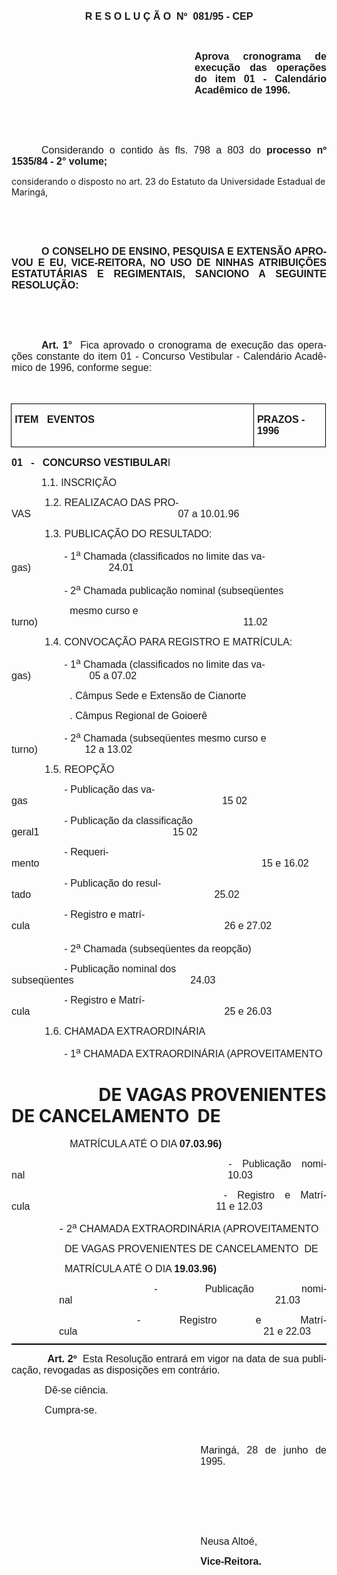 <body lang=PT-BR style='tab-interval:36.0pt'>

<div class=Section1>

<p class=MsoNormal align=center style='text-align:center'><b style='mso-bidi-font-weight:
normal'><span style='font-size:12.0pt;mso-bidi-font-size:10.0pt;font-family:
Arial;mso-fareast-language:EN-US'>R E S O L U Ç Ã O<span style="mso-spacerun:
yes">  </span>Nº<span style="mso-spacerun: yes">  </span>081/95 - CEP<o:p></o:p></span></b></p>

<p class=MsoNormal style='text-align:justify'><b style='mso-bidi-font-weight:
normal'><span style='font-size:12.0pt;mso-bidi-font-size:10.0pt;font-family:
Arial;mso-fareast-language:EN-US'><![if !supportEmptyParas]>&nbsp;<![endif]><o:p></o:p></span></b></p>

<p class=MsoNormal style='margin-left:219.75pt;text-align:justify'><b
style='mso-bidi-font-weight:normal'><span style='font-size:12.0pt;mso-bidi-font-size:
10.0pt;font-family:Arial;mso-fareast-language:EN-US'>Aprova cronograma de
execução das operações do item 01 - Calendário Acadêmico de 1996.<o:p></o:p></span></b></p>

<p class=MsoNormal style='text-align:justify'><span style='font-size:12.0pt;
mso-bidi-font-size:10.0pt;font-family:Arial;mso-fareast-language:EN-US;
mso-bidi-font-weight:bold'><![if !supportEmptyParas]>&nbsp;<![endif]><o:p></o:p></span></p>

<p class=MsoNormal style='text-align:justify'><span style='font-size:12.0pt;
mso-bidi-font-size:10.0pt;font-family:Arial;mso-fareast-language:EN-US;
mso-bidi-font-weight:bold'><![if !supportEmptyParas]>&nbsp;<![endif]><o:p></o:p></span></p>

<p class=MsoNormal style='text-align:justify;text-indent:36.0pt'><span
style='font-size:12.0pt;mso-bidi-font-size:10.0pt;font-family:Arial;mso-fareast-language:
EN-US'>Considerando o contido às fls. 798 a 803 do <b style='mso-bidi-font-weight:
normal'>processo nº 1535/84 - <span style='mso-bidi-font-weight:bold'>2°</span></b>
<b style='mso-bidi-font-weight:normal'>volume;<o:p></o:p></b></span></p>

<p class=MsoBodyTextIndent>considerando o disposto no art. 23 do Estatuto da
Universidade Estadual de Maringá,</p>

<p class=MsoNormal style='text-align:justify'><span style='font-size:12.0pt;
mso-bidi-font-size:10.0pt;font-family:Arial;mso-fareast-language:EN-US'><![if !supportEmptyParas]>&nbsp;<![endif]><o:p></o:p></span></p>

<p class=MsoNormal style='text-align:justify'><span style='font-size:12.0pt;
mso-bidi-font-size:10.0pt;font-family:Arial;mso-fareast-language:EN-US'><![if !supportEmptyParas]>&nbsp;<![endif]><o:p></o:p></span></p>

<p class=MsoNormal style='text-align:justify;text-indent:36.0pt'><b
style='mso-bidi-font-weight:normal'><span style='font-size:12.0pt;mso-bidi-font-size:
10.0pt;font-family:Arial;mso-fareast-language:EN-US'>O CONSELHO DE ENSINO,
PESQUISA E EXTENSÃO APROVOU E EU, VICE-REITORA, NO USO DE NINHAS ATRIBUIÇÕES
ESTATUTÁRIAS E REGIMENTAIS, SANCIONO A SEGUINTE RESOLUÇÃO:<o:p></o:p></span></b></p>

<p class=MsoNormal style='text-align:justify;text-indent:36.0pt'><b
style='mso-bidi-font-weight:normal'><span style='font-size:12.0pt;mso-bidi-font-size:
10.0pt;font-family:Arial;mso-fareast-language:EN-US'><![if !supportEmptyParas]>&nbsp;<![endif]><o:p></o:p></span></b></p>

<p class=MsoNormal style='text-align:justify;text-indent:36.0pt'><b
style='mso-bidi-font-weight:normal'><span style='font-size:12.0pt;mso-bidi-font-size:
10.0pt;font-family:Arial;mso-fareast-language:EN-US'><![if !supportEmptyParas]>&nbsp;<![endif]><o:p></o:p></span></b></p>

<p class=MsoNormal style='text-align:justify;text-indent:36.0pt'><b
style='mso-bidi-font-weight:normal'><span style='font-size:12.0pt;mso-bidi-font-size:
10.0pt;font-family:Arial;mso-fareast-language:EN-US'>Art. 1°<span
style="mso-spacerun: yes">  </span></span></b><span style='font-size:12.0pt;
mso-bidi-font-size:10.0pt;font-family:Arial;mso-fareast-language:EN-US'>Fica
aprovado o cronograma de execução das operações constante do item 01 - Concurso
Vestibular - Calendário Acadêmico de 1996, conforme segue:<o:p></o:p></span></p>

<p class=MsoNormal style='text-align:justify;text-indent:36.0pt'><span
style='font-size:12.0pt;mso-bidi-font-size:10.0pt;font-family:Arial;mso-fareast-language:
EN-US'><![if !supportEmptyParas]>&nbsp;<![endif]><o:p></o:p></span></p>

<table border=1 cellspacing=0 cellpadding=0 style='margin-left:-.4pt;
 border-collapse:collapse;border:none;mso-border-alt:solid windowtext .5pt;
 mso-padding-alt:0cm 3.5pt 0cm 3.5pt'>
 <tr>
  <td width=487 valign=top style='width:365.4pt;border:solid windowtext .5pt;
  padding:0cm 3.5pt 0cm 3.5pt'>
  <p class=MsoNormal><b style='mso-bidi-font-weight:normal'><span
  style='font-size:12.0pt;mso-bidi-font-size:10.0pt;font-family:Arial;
  mso-fareast-language:EN-US'>ITEM<span style="mso-spacerun: yes">  
  </span>EVENTOS<o:p></o:p></span></b></p>
  </td>
  <td width=127 valign=top style='width:95.15pt;border:solid windowtext .5pt;
  border-left:none;mso-border-left-alt:solid windowtext .5pt;padding:0cm 3.5pt 0cm 3.5pt'>
  <p class=MsoNormal><b style='mso-bidi-font-weight:normal'><span
  style='font-size:12.0pt;mso-bidi-font-size:10.0pt;font-family:Arial;
  mso-fareast-language:EN-US'>PRAZOS - 1996<o:p></o:p></span></b></p>
  </td>
 </tr>
</table>

<p class=MsoNormal style='tab-stops:373.0pt 474.2pt'><b style='mso-bidi-font-weight:
normal'><span style='font-size:12.0pt;mso-bidi-font-size:10.0pt;font-family:
Arial;mso-fareast-language:EN-US'>01<span style="mso-spacerun: yes">  
</span>-<span style="mso-spacerun: yes">   </span>CONCURSO VESTIBULAR</span></b><span
style='font-size:12.0pt;mso-bidi-font-size:10.0pt;font-family:Arial;mso-fareast-language:
EN-US'>I<o:p></o:p></span></p>

<p class=MsoNormal style='text-align:justify;text-indent:36.0pt'><span
style='font-size:12.0pt;mso-bidi-font-size:10.0pt;font-family:Arial;mso-fareast-language:
EN-US'>1.1. INSCRIÇÃO<o:p></o:p></span></p>

<p class=MsoNormal style='tab-stops:35.45pt 2.0cm 70.9pt 373.0pt 474.2pt'><span
style='font-size:12.0pt;mso-bidi-font-size:10.0pt;font-family:Arial;mso-fareast-language:
EN-US'><span style='mso-tab-count:1'>            </span>1.2. REALIZACAO DAS
PROVAS<span style='mso-tab-count:1'>                                                     </span>07
a 10.01.96<o:p></o:p></span></p>

<p class=MsoNormal style='tab-stops:35.45pt 373.0pt 474.2pt'><span
style='font-size:12.0pt;mso-bidi-font-size:10.0pt;font-family:Arial;mso-fareast-language:
EN-US'><span style='mso-tab-count:1'>            </span>1.3. PUBLICAÇÃO DO
RESULTADO:<o:p></o:p></span></p>

<p class=MsoNormal style='tab-stops:2.0cm 373.0pt 14.0cm 474.2pt'><span
style='font-size:12.0pt;mso-bidi-font-size:10.0pt;font-family:Arial;mso-fareast-language:
EN-US'><span style='mso-tab-count:1'>                   </span>- 1<sup>a</sup>
Chamada (classificados no limite das vagas)<span style='mso-tab-count:2'>                            </span>24.01<o:p></o:p></span></p>

<p class=MsoNormal style='tab-stops:2.0cm 373.0pt 388.6pt 407.1pt 474.2pt'><span
style='font-size:12.0pt;mso-bidi-font-size:10.0pt;font-family:Arial;mso-fareast-language:
EN-US'><span style='mso-tab-count:1'>                   </span>- 2<sup>a</sup>
Chamada publicação nominal (subseqüentes<o:p></o:p></span></p>

<p class=MsoNormal style='tab-stops:63.8pt 373.0pt 388.6pt 14.0cm 407.1pt 474.2pt'><span
style='font-size:12.0pt;mso-bidi-font-size:10.0pt;font-family:Arial;mso-fareast-language:
EN-US'><span style='mso-tab-count:1'>                     </span>mesmo curso e
turno)<span style='mso-tab-count:3'>                                                                          </span>11.02<o:p></o:p></span></p>

<p class=MsoNormal style='tab-stops:35.45pt 373.0pt 388.6pt 407.1pt 474.2pt'><span
style='font-size:12.0pt;mso-bidi-font-size:10.0pt;font-family:Arial;mso-fareast-language:
EN-US'><span style='mso-tab-count:1'>            </span>1.4. CONVOCAÇÃO PARA
REGISTRO E MATRÍCULA:<o:p></o:p></span></p>

<p class=MsoNormal style='tab-stops:2.0cm 375.65pt 388.6pt 407.1pt 474.2pt'><span
style='font-size:12.0pt;mso-bidi-font-size:10.0pt;font-family:Arial;mso-fareast-language:
EN-US'><span style='mso-tab-count:1'>                   </span>- 1<sup>a</sup>
Chamada (classificados no limite das vagas)<span style='mso-tab-count:1'>                     </span>05
a 07.02<o:p></o:p></span></p>

<p class=MsoNormal style='tab-stops:63.8pt 70.9pt 78.0pt 373.0pt 388.6pt 407.1pt 474.2pt'><span
style='font-size:12.0pt;mso-bidi-font-size:10.0pt;font-family:Arial;mso-fareast-language:
EN-US'><span style='mso-tab-count:1'>                     </span>. Câmpus Sede
e Extensão de Cianorte<o:p></o:p></span></p>

<p class=MsoNormal style='tab-stops:63.8pt 373.0pt 388.6pt 407.1pt 474.2pt'><span
style='font-size:12.0pt;mso-bidi-font-size:10.0pt;font-family:Arial;mso-fareast-language:
EN-US'><span style='mso-tab-count:1'>                     </span>. Câmpus
Regional de Goioerê<o:p></o:p></span></p>

<p class=MsoNormal style='tab-stops:2.0cm 375.65pt 388.6pt 407.1pt 474.2pt'><span
style='font-size:12.0pt;mso-bidi-font-size:10.0pt;font-family:Arial;mso-fareast-language:
EN-US'><span style='mso-tab-count:1'>                   </span>- 2<sup>a</sup>
Chamada (subseqüentes mesmo curso e turno)<span style='mso-tab-count:1'>                 </span>12
a 13.02<o:p></o:p></span></p>

<p class=MsoNormal style='tab-stops:35.45pt 2.0cm 63.8pt 373.0pt 388.6pt 407.1pt 474.2pt'><span
style='font-size:12.0pt;mso-bidi-font-size:10.0pt;font-family:Arial;mso-fareast-language:
EN-US'><span style='mso-tab-count:1'>            </span>1.5. REOPÇÃO<o:p></o:p></span></p>

<p class=MsoNormal style='tab-stops:35.45pt 2.0cm 373.0pt 388.6pt 407.1pt 474.2pt'><span
style='font-size:12.0pt;mso-bidi-font-size:10.0pt;font-family:Arial;mso-fareast-language:
EN-US'><span style='mso-tab-count:2'>                   </span>- Publicação das
vagas<span style='mso-tab-count:2'>                                                                      </span>15
02<o:p></o:p></span></p>

<p class=MsoNormal style='tab-stops:2.0cm 373.0pt 388.6pt 407.1pt 474.2pt'><span
style='font-size:12.0pt;mso-bidi-font-size:10.0pt;font-family:Arial;mso-fareast-language:
EN-US'><span style='mso-tab-count:1'>                   </span>- Publicação da
classificação geral1<span style='mso-tab-count:2'>                                                </span>15
02<o:p></o:p></span></p>

<p class=MsoNormal style='tab-stops:2.0cm 375.65pt 388.6pt 407.1pt 474.2pt'><span
style='font-size:12.0pt;mso-bidi-font-size:10.0pt;font-family:Arial;mso-fareast-language:
EN-US'><span style='mso-tab-count:1'>                   </span>- Requerimento<span
style='mso-tab-count:1'>                                                                                </span>15
e 16.02<o:p></o:p></span></p>

<p class=MsoNormal style='tab-stops:2.0cm 373.0pt 388.6pt 407.1pt 474.2pt'><span
style='font-size:12.0pt;mso-bidi-font-size:10.0pt;font-family:Arial;mso-fareast-language:
EN-US'><span style='mso-tab-count:1'>                   </span>- Publicação do
resultado<span style='mso-tab-count:2'>                                                                  </span>25.02<o:p></o:p></span></p>

<p class=MsoNormal style='tab-stops:2.0cm 63.8pt 375.65pt 388.6pt 407.1pt 474.2pt'><span
style='font-size:12.0pt;mso-bidi-font-size:10.0pt;font-family:Arial;mso-fareast-language:
EN-US'><span style='mso-tab-count:1'>                   </span>- Registro e
matrícula<span style='mso-tab-count:1'>                                                                      </span>26
e 27.02<o:p></o:p></span></p>

<p class=MsoNormal style='tab-stops:2.0cm 373.0pt 388.6pt 407.1pt 474.2pt'><span
style='font-size:12.0pt;mso-bidi-font-size:10.0pt;font-family:Arial;mso-fareast-language:
EN-US'><span style='mso-tab-count:1'>                   </span>- 2<sup>a</sup>
Chamada (subseqüentes da reopção)<o:p></o:p></span></p>

<p class=MsoNormal style='tab-stops:2.0cm 373.0pt 388.6pt 407.1pt 474.2pt'><span
style='font-size:12.0pt;mso-bidi-font-size:10.0pt;font-family:Arial;mso-fareast-language:
EN-US'><span style='mso-tab-count:1'>                   </span>- Publicação
nominal dos subseqüentes<span style='mso-tab-count:2'>                                          </span>24.03<o:p></o:p></span></p>

<p class=MsoNormal style='tab-stops:2.0cm 375.65pt 388.6pt 407.1pt 474.2pt'><span
style='font-size:12.0pt;mso-bidi-font-size:10.0pt;font-family:Arial;mso-fareast-language:
EN-US'><span style='mso-tab-count:1'>                   </span>- Registro e
Matrícula<span style='mso-tab-count:1'>                                                                      </span>25
e 26.03<o:p></o:p></span></p>

<p class=MsoNormal style='text-align:justify;tab-stops:35.45pt'><span
style='font-size:12.0pt;mso-bidi-font-size:10.0pt;font-family:Arial'><span
style='mso-tab-count:1'>            </span>1.6. CHAMADA EXTRAORDINÁRIA<o:p></o:p></span></p>

<p class=MsoNormal style='text-align:justify;tab-stops:35.45pt 2.0cm 63.8pt'><span
style='font-size:12.0pt;mso-bidi-font-size:10.0pt;font-family:Arial'><span
style='mso-tab-count:2'>                   </span>- 1<sup>a</sup> CHAMADA
EXTRAORDINÁRIA (APROVEITAMENTO<o:p></o:p></span></p>

<h1><span style='mso-tab-count:3'>                     </span>DE VAGAS
PROVENIENTES DE CANCELAMENTO<span style="mso-spacerun: yes">  </span>DE</h1>

<p class=MsoNormal style='text-align:justify;tab-stops:35.45pt 2.0cm 63.8pt 70.9pt'><span
style='font-size:12.0pt;mso-bidi-font-size:10.0pt;font-family:Arial'><span
style='mso-tab-count:3'>                     </span>MATRÍCULA ATÉ O DIA <b>07.03.96)</b><o:p></o:p></span></p>

<p class=MsoNormal style='text-align:justify;tab-stops:35.45pt 2.0cm 63.8pt 70.9pt 389.85pt'><span
style='font-size:12.0pt;mso-bidi-font-size:10.0pt;font-family:Arial'><span
style='mso-tab-count:3'>                     </span>- Publicação nominal<span
style='mso-tab-count:1'>                                                                         </span>10.03<o:p></o:p></span></p>

<p class=MsoNormal style='text-align:justify;tab-stops:35.45pt 2.0cm 63.8pt 70.9pt 375.65pt 389.85pt'><span
style='font-size:12.0pt;mso-bidi-font-size:10.0pt;font-family:Arial'><span
style='mso-tab-count:3'>                     </span>- Registro e Matrícula<span
style='mso-tab-count:1'>                                                                   </span>11
e 12.03<o:p></o:p></span></p>

<p class=MsoNormal style='margin-left:75.0pt;text-align:justify;text-indent:
-18.0pt;mso-list:l0 level1 lfo1;tab-stops:35.45pt 2.0cm 63.8pt 70.9pt list 75.0pt left 375.65pt 389.85pt'><![if !supportLists]><span
style='font-size:12.0pt;mso-bidi-font-size:10.0pt'>-<span style='font:7.0pt "Times New Roman"'>&nbsp;
</span></span><![endif]><span style='font-size:12.0pt;mso-bidi-font-size:10.0pt;
font-family:Arial'>2<sup>a</sup> CHAMADA EXTRAORDINÁRIA (APROVEITAMENTO<o:p></o:p></span></p>

<p class=MsoNormal style='margin-left:57.0pt;text-align:justify;tab-stops:35.45pt 2.0cm 63.8pt 70.9pt 375.65pt 389.85pt'><span
style='font-size:12.0pt;mso-bidi-font-size:10.0pt;font-family:Arial'><span
style='mso-tab-count:1'>  </span>DE VAGAS PROVENIENTES DE CANCELAMENTO<span
style="mso-spacerun: yes">  </span>DE<o:p></o:p></span></p>

<p class=MsoNormal style='margin-left:57.0pt;text-align:justify;tab-stops:35.45pt 2.0cm 63.8pt 70.9pt 375.65pt 389.85pt'><span
style='font-size:12.0pt;mso-bidi-font-size:10.0pt;font-family:Arial'><span
style='mso-tab-count:1'>  </span>MATRÍCULA ATÉ O DIA <b>19.03.96)</b><o:p></o:p></span></p>

<p class=MsoNormal style='margin-left:57.0pt;text-align:justify;tab-stops:35.45pt 2.0cm 63.8pt 70.9pt 375.65pt 389.85pt'><span
style='font-size:12.0pt;mso-bidi-font-size:10.0pt;font-family:Arial'><span
style='mso-tab-count:1'>  </span>- Publicação nominal<span style='mso-tab-count:
2'>                                                                         </span>21.03<o:p></o:p></span></p>

<div style='border:none;border-bottom:solid windowtext 1.5pt;padding:0cm 0cm 1.0pt 0cm'>

<p class=MsoNormal style='margin-top:0cm;margin-right:0cm;margin-bottom:6.0pt;
margin-left:57.0pt;text-align:justify;tab-stops:35.45pt 2.0cm 63.8pt 70.9pt 375.65pt 389.85pt;
border:none;mso-border-bottom-alt:solid windowtext 1.5pt;padding:0cm;
mso-padding-alt:0cm 0cm 1.0pt 0cm'><span style='font-size:12.0pt;mso-bidi-font-size:
10.0pt;font-family:Arial'><span style='mso-tab-count:1'>  </span>- Registro e
Matrícula<span style='mso-tab-count:1'>                                                                   </span>21
e 22.03<o:p></o:p></span></p>

</div>

<p class=MsoNormal style='text-align:justify;tab-stops:35.45pt 2.0cm 63.8pt 70.9pt 375.65pt 389.85pt'><span
style='font-size:12.0pt;mso-bidi-font-size:10.0pt;font-family:Arial'><span
style='mso-tab-count:1'>            </span><b>Art. 2º </b><span
style="mso-spacerun: yes"> </span>Esta Resolução entrará em vigor na data de
sua publicação, revogadas as disposições em contrário.<o:p></o:p></span></p>

<p class=MsoNormal style='text-align:justify;tab-stops:35.45pt 2.0cm 63.8pt 70.9pt 375.65pt 389.85pt'><span
style='font-size:12.0pt;mso-bidi-font-size:10.0pt;font-family:Arial'><span
style='mso-tab-count:1'>            </span>Dê-se ciência.<o:p></o:p></span></p>

<p class=MsoNormal style='text-align:justify;tab-stops:35.45pt 2.0cm 63.8pt 70.9pt 375.65pt 389.85pt'><span
style='font-size:12.0pt;mso-bidi-font-size:10.0pt;font-family:Arial'><span
style='mso-tab-count:1'>            </span>Cumpra-se.<o:p></o:p></span></p>

<p class=MsoNormal style='text-align:justify;tab-stops:35.45pt 2.0cm 63.8pt 70.9pt 375.65pt 389.85pt'><span
style='font-size:12.0pt;mso-bidi-font-size:10.0pt;font-family:Arial'><![if !supportEmptyParas]>&nbsp;<![endif]><o:p></o:p></span></p>

<p class=MsoNormal style='margin-left:8.0cm;text-align:justify'><span
style='font-size:12.0pt;mso-bidi-font-size:10.0pt;font-family:Arial;mso-fareast-language:
EN-US;mso-bidi-font-weight:bold'>Maringá, 28 de junho de 1995.<o:p></o:p></span></p>

<p class=MsoNormal style='margin-left:8.0cm;text-align:justify'><span
style='font-size:12.0pt;mso-bidi-font-size:10.0pt;font-family:Arial;mso-fareast-language:
EN-US;mso-bidi-font-weight:bold'><![if !supportEmptyParas]>&nbsp;<![endif]><o:p></o:p></span></p>

<p class=MsoNormal style='margin-left:8.0cm;text-align:justify'><span
style='font-size:12.0pt;mso-bidi-font-size:10.0pt;font-family:Arial;mso-fareast-language:
EN-US;mso-bidi-font-weight:bold'><![if !supportEmptyParas]>&nbsp;<![endif]><o:p></o:p></span></p>

<p class=MsoNormal style='margin-left:8.0cm;text-align:justify'><span
style='font-size:12.0pt;mso-bidi-font-size:10.0pt;font-family:Arial;mso-fareast-language:
EN-US;mso-bidi-font-weight:bold'><![if !supportEmptyParas]>&nbsp;<![endif]><o:p></o:p></span></p>

<p class=MsoNormal style='margin-left:8.0cm;text-align:justify'><span
style='font-size:12.0pt;mso-bidi-font-size:10.0pt;font-family:Arial;mso-fareast-language:
EN-US;mso-bidi-font-weight:bold'>Neusa Altoé,<o:p></o:p></span></p>

<p class=MsoNormal style='margin-left:8.0cm;text-align:justify'><b
style='mso-bidi-font-weight:normal'><span style='font-size:12.0pt;mso-bidi-font-size:
10.0pt;font-family:Arial;mso-fareast-language:EN-US'>Vice-Reitora.<o:p></o:p></span></b></p>

<p class=MsoNormal style='text-align:justify;tab-stops:35.45pt 2.0cm 63.8pt 70.9pt 375.65pt 389.85pt'><span
style='font-size:12.0pt;mso-bidi-font-size:10.0pt;font-family:Arial'><![if !supportEmptyParas]>&nbsp;<![endif]><o:p></o:p></span></p>

</div>

</body>
